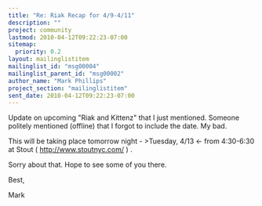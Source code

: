 ```yaml
---
title: "Re: Riak Recap for 4/9-4/11"
description: ""
project: community
lastmod: 2010-04-12T09:22:23-07:00
sitemap:
  priority: 0.2
layout: mailinglistitem
mailinglist_id: "msg00004"
mailinglist_parent_id: "msg00002"
author_name: "Mark Phillips"
project_section: "mailinglistitem"
sent_date: 2010-04-12T09:22:23-07:00
---
```



Update on upcoming "Riak and Kittenz" that I just mentioned. Someone
politely mentioned (offline) that I forgot to include the date. My
bad.

This will be taking place tomorrow night - &gt;Tuesday, 4/13 &lt;- from
4:30-6:30 at Stout ( http://www.stoutnyc.com/ ) .

Sorry about that. Hope to see some of you there.

Best,

Mark

